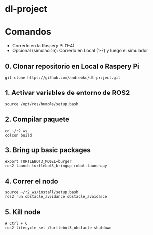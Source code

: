 # dl-project

# Comandos
* Correrlo en la Raspery Pi (1-4)
* Opcional (simulación): Correrlo en Local (1-2) y luego el simulador

## 0. Clonar repositorio en Local o Raspery Pi
```
git clone https://github.com/andrewkc/dl-project.git
```

## 1. Activar variables de entorno de ROS2
```
source /opt/ros/humble/setup.bash
```
## 2. Compilar paquete
```
cd ~/r2_ws
colcon build
```
## 3. Bring up basic packages
```
export TURTLEBOT3_MODEL=burger
ros2 launch turtlebot3_bringup robot.launch.py
```
## 4. Correr el nodo
```
source ~/r2_ws/install/setup.bash
ros2 run obstacle_avoidance obstacle_avoidance

```
## 5. Kill node
```
# Ctrl + C
ros2 lifecycle set /turtlebot3_obstacle shutdown
```


